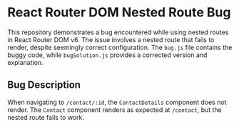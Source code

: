 # React Router DOM Nested Route Bug

This repository demonstrates a bug encountered while using nested routes in React Router DOM v6.  The issue involves a nested route that fails to render, despite seemingly correct configuration.  The `bug.js` file contains the buggy code, while `bugSolution.js` provides a corrected version and explanation.

## Bug Description

When navigating to `/contact/:id`, the `ContactDetails` component does not render. The `Contact` component renders as expected at `/contact`, but the nested route fails to work.